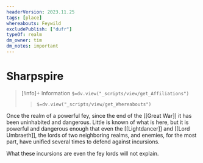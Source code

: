 ```yaml
---
headerVersion: 2023.11.25
tags: [place]
whereabouts: Feywild
excludePublish: ["dufr"]
typeOf: realm
dm_owner: tim
dm_notes: important
---
```

# Sharpspire
>[!info]+ Information
> `$=dv.view("_scripts/view/get_Affiliations")`
>> `$=dv.view("_scripts/view/get_Whereabouts")`

Once the realm of a powerful fey, since the end of the [[Great War]] it has been uninhabited and dangerous. Little is known of what is here, but it is powerful and dangerous enough that even the [[Lightdancer]] and [[Lord Umbraeth]], the lords of two neighboring realms, and enemies, for the most part, have unified several times to defend against incursions.

What these incursions are even the fey lords will not explain.